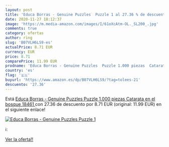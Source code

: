 ```yaml
---
layout: post
title: 'Educa Borras - Genuine Puzzles  Puzzle 1 al 27.36 % de descuento'
date: 2020-11-27 18:12:37
image: 'https://m.media-amazon.com/images/I/61oXcAtm-OL._SL200_.jpg'
comments: true
category: ofertas
author: ring
slug: 'B07VLH6LS9-es'
actualPrice: 8.71 EUR
currency: EUR
price: 8.71
comparePrice: 11.99 EUR
prodname: 'Educa Borras - Genuine Puzzles  Puzzle 1.000 piezas  Catarata en el bosque  18461 '
country: 'es'
flag: '🇪🇸'
buyurl: 'https://www.amazon.es/dp/B07VLH6LS9/?tag=tolees-21'
descuento: '27.36'
---
```


Está [Educa Borras - Genuine Puzzles  Puzzle 1.000 piezas  Catarata en el bosque  18461 ](https://www.amazon.es/dp/B07VLH6LS9/?tag=tolees-21) con 27.36 de descuento por 8.71 EUR (original: 11.99 EUR) en el siguiente enlace!

[![Educa Borras - Genuine Puzzles  Puzzle 1](https://m.media-amazon.com/images/I/61oXcAtm-OL._SL200_.jpg)](https://www.amazon.es/dp/B07VLH6LS9/?tag=tolees-21)

ℹ️:


[Ver la oferta!!](https://www.amazon.es/dp/B07VLH6LS9/?tag=tolees-21)
